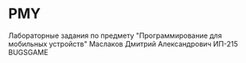 # PMY
Лабораторные задания по предмету "Программирование для мобильных устройств"
Маслаков Дмитрий Александрович ИП-215
BUGSGAME
